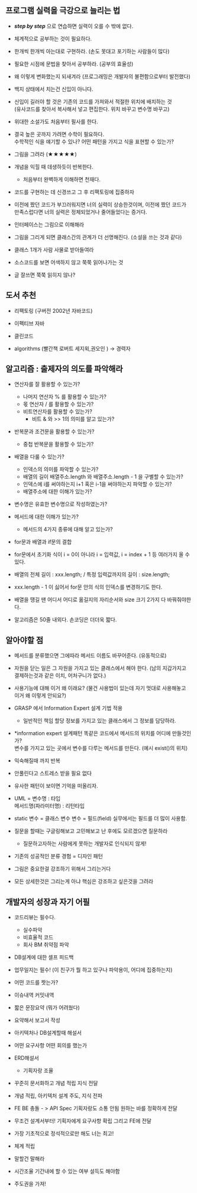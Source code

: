 ## 프로그램 실력을 극강으로 늘리는 법

- _**step by step**_ 으로 연습하면 실력이 오를 수 밖에 없다.
- 체계적으로 공부하는 것이 필요하다.
- 한개씩 한개씩 아는대로 구현하라. (손도 못대고 포기하는 사람들이 많다)
- 필요한 시점에 문법을 찾아서 공부하라. (공부의 효율성)
- 왜 이렇게 변화했는지 되새겨라 (프로그래밍은 개발자의 불편함으로부터 발전했다)
- 백지 상태에서 치는건 신입이 아니다.
- 신입이 길러야 할 것은 기존의 코드를 가져와서 적절한 위치에 배치하는 것 <br>(유사코드를 찾아서 복사해서 넣고 편집한다. 위치 바꾸고 변수명 바꾸고)
- 위대한 소설가도 처음부터 필사를 한다.
- 결국 높은 곳까지 가려면 수학이 필요하다. <br>수학적인 식을 얘기할 수 있나?
  어떤 패턴을 가지고 식을 표현할 수 있는가?

- 그림을 그려라 (★★★★★)
- 개념을 익힐 때 데생하듯이 반복한다.
  - 처음부터 완벽하게 이해하면 천재다.
- 코드를 구현하는 데 신경쓰고 그 후 리팩토링에 집중하자

- 이전에 짰던 코드가 부끄러워지면 너의 실력이 상승한것이며, 이전에 짰던 코드가 만족스럽다면 너의 실력은 정체되었거나 줄어들었다는 증거다.

- 인터페이스는 그림으로 이해해라
- 그림을 그리게 되면 클래스간의 관계가 더 선명해진다. (소설을 쓰는 것과 같다)
- 클래스 1개가 사람 사물로 받아들여라
- 소스코드를 보면 어색하지 않고 쭉쭉 읽어나가는 것
- 글 잘쓰면 쭉쭉 읽히지 않나?

## 도서 추천

- 리팩토링 (구버전 2002년 자바코드)
- 이펙티브 자바
- 클린코드

- algorithms (빨간책 로버트 세지윅,권오인 ) -> 경력자

## 알고리즘 : 출제자의 의도를 파악해라

- 연산자를 잘 활용할 수 있는가?
  - 나머지 연산자 % 를 활용할 수 있는가?
  - 몫 연산자 / 를 활용할 수 있는가?
  - 비트연산자를 활용할 수 있는가?
    - 비트 & 와 >> 1의 의미를 알고 있는가?
- 반복문과 조건문을 활용할 수 있는가?
  - 중첩 반복문을 활용할 수 있는가?
- 배열을 다룰 수 있는가?
  - 인덱스의 의미를 파악할 수 있는가?
  - 배열의 길이 배열주소.length 와 배열주소.length - 1 을 구별할 수 있는가?
  - 인덱스에 i를 써야하는지 i+1 혹은 i-1을 써야하는지 파악할 수 있는가?
  - 배열주소에 대한 이해가 있는가?
- 변수명은 유효한 변수명으로 작성하였는가?
- 메서드에 대한 이해가 있는가?

  - 메서드의 4가지 종류에 대해 알고 있는가?

- for문과 배열과 if문의 결합
- for문에서 초기화 식이 i = 0이 아니라 i = 입력값, i = index + 1 등 여러가지 올 수 있다.
- 배열의 전체 길이 : xxx.length; / 특정 입력값까지의 길이 : size.length;
- xxx.length - 1 이 싫어서 for문 안의 식의 인덱스를 변경하기도 한다.
- 배열을 땡길 땐 어디서 어디로 옮길지의 자리순서와 size 크기 2가지 다 바꿔줘야한다.
- 알고리즘은 50줄 내외다. 손코딩은 더더욱 짧다.

## 알아야할 점

- 메서드를 분류했으면 그에따라 메서드 이름도 바꾸어준다. (유동적으로)
- 자원을 닫는 일은 그 자원을 가지고 있는 클래스에서 해야 한다.
  (남의 지갑가지고 결제하는것과 같은 이치, 어처구니가 없다.)

- 사용기능에 대해 이거 왜 이래요?
  (물건 사용법이 있는데 자기 멋대로 사용해놓고 이거 왜 이렇게 안되요?)
- GRASP 에서 Information Expert 설계 기법 적용

  - 일반적인 책임 할당 정보를 가지고 있는 클래스에서 그 정보를 담당하라.

- \*information expert 설계패턴
  똑같은 코드에서 메서드의 위치를 어디에 만들것인가?<br>
  변수를 가지고 있는 곳에서 변수를 다루는 메서드를 만든다. (예시 exist()의 위치)
- 익숙해질때 까지 반복
- 안풀린다고 스트레스 받을 필요 없다
- 유사한 패턴이 보이면 기억을 떠올리자.

- UML = 변수명 : 타입<br>
  메서드명(파라미터명) : 리턴타입

- static 변수 = 클래스 변수 변수 = 필드(field) 실무에서는 필드를 더 많이 사용함.

- 질문을 할때는 구글링해보고 고민해보고 난 후에도 모르겠으면 질문하라

  - 질문하고자하는 사람에게 못하는 개발자로 인식되지 않게!

- 기존의 성공적인 분류 경험 = 디자인 패턴

- 그림은 중요한걸 강조하기 위해서 그리는거다
- 모든 상세한것은 그리는게 아냐 핵심은 강조하고 싶은것을 그려라

## 개발자의 성장과 자기 어필

- 코드리뷰는 필수다.
  - 실수파악
  - 비효율적 코드
  - 회사 BM 취약점 파악
- DB설계에 대한 셀프 피드백

- 업무일지는 필수! (이 친구가 뭘 하고 있구나 파악용이, 어디에 집중하는지)
- 어떤 코드를 짯는가?
- 이슈내역 커밋내역
- 짧은 문장요약 (뭐가 어려웠다)
- 요약해서 보고서 작성

- 아키텍처나 DB설계할때 해설서
- 어떤 요구사항 어떤 회의를 했는가
- ERD해설서

  - 기획자랑 조율

- 꾸준히 문서화하고 개념 적립 지식 전달

- 개념 적립, 아키텍처 설계 주도, 지식 전파

- FE BE 충돌 - > API Spec 기획자랑도 소통 안됨 원하는 바를 정확하게 전달
- 무조건 설계서부터! 기획자에게 요구사항 확립 그리고 FE에 전달
- 가장 기초적으로 정석적으로만 해도 너는 최고!

- 체계 적립
- 말할건 말해라
- 시간조율 기간내에 할 수 있는 여부 설득도 해야함
- 주도권을 가져!
